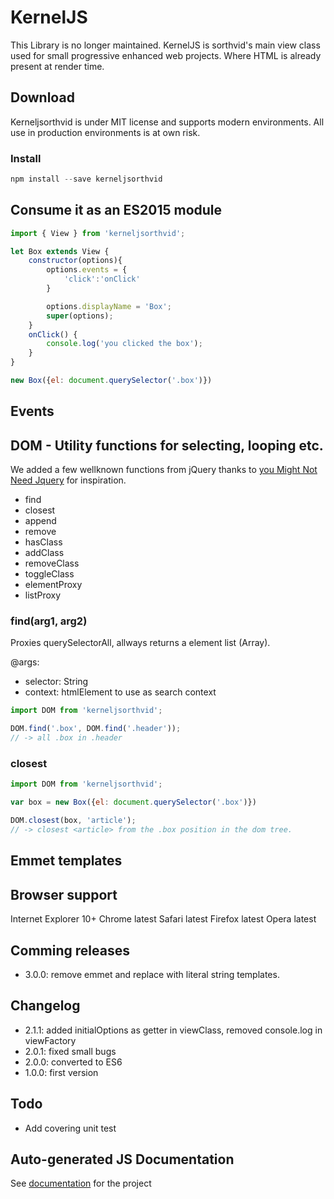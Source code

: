 # KernelJS #
This Library is no longer maintained.
KernelJS is sorthvid's main view class used for small progressive enhanced web projects. Where HTML is already present at render time. 

## Download ##
Kerneljsorthvid is under MIT license and supports modern environments. All use in production environments is at own risk. 

### Install

```js
npm install --save kerneljsorthvid
```

## Consume it as an ES2015 module ##

```js
import { View } from 'kerneljsorthvid';

let Box extends View {
	constructor(options){
		options.events = {
			'click':'onClick'
		}

		options.displayName = 'Box';
		super(options);
	}
	onClick() {
		console.log('you clicked the box');
	}
}

new Box({el: document.querySelector('.box')})

```

## Events ##

## DOM - Utility functions for selecting, looping etc. 
We added a few wellknown functions from jQuery thanks to [you Might Not Need Jquery](http://youmightnotneedjquery.com/) for inspiration.

* find 
* closest
* append
* remove
* hasClass
* addClass
* removeClass
* toggleClass
* elementProxy
* listProxy

### find(arg1, arg2) ###
Proxies querySelectorAll, allways returns a element list (Array). 

@args:
* selector: String
* context: htmlElement to use as search context
```js
import DOM from 'kerneljsorthvid';

DOM.find('.box', DOM.find('.header'));
// -> all .box in .header
```

### closest ###
```js
import DOM from 'kerneljsorthvid';

var box = new Box({el: document.querySelector('.box')})

DOM.closest(box, 'article');
// -> closest <article> from the .box position in the dom tree. 
```

## Emmet templates ##

## Browser support ##
Internet Explorer 10+
Chrome latest
Safari latest
Firefox latest
Opera latest

## Comming releases ##
* 3.0.0: remove emmet and replace with literal string templates.   

## Changelog ##
* 2.1.1: added initialOptions as getter in viewClass, removed console.log in viewFactory
* 2.0.1: fixed small bugs
* 2.0.0: converted to ES6
* 1.0.0: first version 

## Todo ##
* Add covering unit test

## Auto-generated JS Documentation ##
See [documentation](documentation/js) for the project

